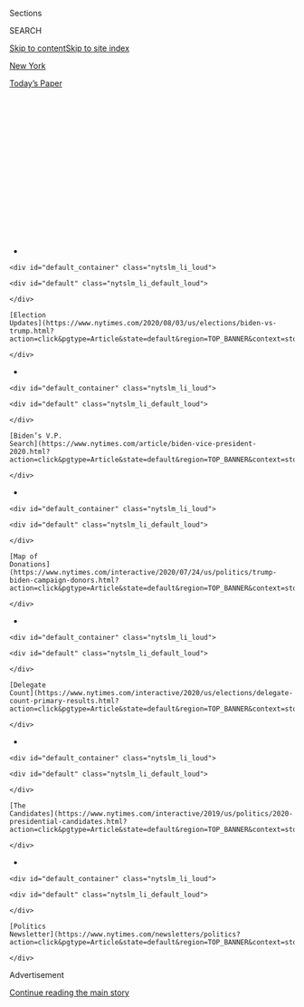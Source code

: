 <div id="app">

<div>

<div>

<div>

<div class="NYTAppHideMasthead css-1q2w90k e1suatyy0">

<div class="section css-ui9rw0 e1suatyy2">

<div class="css-eph4ug er09x8g0">

<div class="css-6n7j50">

</div>

<span class="css-1dv1kvn">Sections</span>

<div class="css-10488qs">

<span class="css-1dv1kvn">SEARCH</span>

</div>

[Skip to content](#site-content)[Skip to site index](#site-index)

</div>

<div id="masthead-section-label" class="css-1wr3we4 eaxe0e00">

[New
York](https://www.nytimes.com/section/nyregion)

</div>

<div class="css-10698na e1huz5gh0">

</div>

</div>

<div id="masthead-bar-one" class="section hasLinks css-15hmgas e1csuq9d3">

<div class="css-uqyvli e1csuq9d0">

</div>

<div class="css-1uqjmks e1csuq9d1">

</div>

<div class="css-9e9ivx">

[](https://myaccount.nytimes.com/auth/login?response_type=cookie&client_id=vi)

</div>

<div class="css-1bvtpon e1csuq9d2">

[Today’s
Paper](https://www.nytimes.com/section/todayspaper)

</div>

</div>

</div>

</div>

<div data-aria-hidden="false">

<div id="site-content" data-role="main">

<div>

<div class="css-1aor85t" style="opacity:0.000000001;z-index:-1;visibility:hidden">

<div class="css-1hqnpie">

<div class="css-epjblv">

<span class="css-17xtcya">[New
York](/section/nyregion)</span><span class="css-x15j1o">|</span><span class="css-fwqvlz">Trump
Raises New Objections to Subpoena Seeking His Tax
Returns</span>

</div>

<div class="css-k008qs">

<div class="css-1iwv8en">

<span class="css-18z7m18"></span>

<div>

</div>

</div>

<span class="css-1n6z4y">https://nyti.ms/30aCQMB</span>

<div class="css-1705lsu">

<div class="css-4xjgmj">

<div class="css-4skfbu" data-role="toolbar" data-aria-label="Social Media Share buttons, Save button, and Comments Panel with current comment count" data-testid="share-tools">

  - 
  - 
  - 
  - 
    
    <div class="css-6n7j50">
    
    </div>

  - 
  - 

</div>

</div>

</div>

</div>

</div>

</div>

<div id="NYT_TOP_BANNER_REGION" class="css-13pd83m">

<div>

<div id="styln-elections-notifications-menu" class="section interactive-content interactive-size-medium css-1edisqu">

<div class="css-17ih8de interactive-body">

<div class="nytslm_innerContainer" data-aria-live="polite">

<div class="nytslm_title">

</div>

  - 
    
    <div id="default_container" class="nytslm_li_loud">
    
    <div id="default" class="nytslm_li_default_loud">
    
    </div>
    
    [Election
    Updates](https://www.nytimes.com/2020/08/03/us/elections/biden-vs-trump.html?action=click&pgtype=Article&state=default&region=TOP_BANNER&context=storylines_menu)
    
    </div>

  - 
    
    <div id="default_container" class="nytslm_li_loud">
    
    <div id="default" class="nytslm_li_default_loud">
    
    </div>
    
    [Biden’s V.P.
    Search](https://www.nytimes.com/article/biden-vice-president-2020.html?action=click&pgtype=Article&state=default&region=TOP_BANNER&context=storylines_menu)
    
    </div>

  - 
    
    <div id="default_container" class="nytslm_li_loud">
    
    <div id="default" class="nytslm_li_default_loud">
    
    </div>
    
    [Map of
    Donations](https://www.nytimes.com/interactive/2020/07/24/us/politics/trump-biden-campaign-donors.html?action=click&pgtype=Article&state=default&region=TOP_BANNER&context=storylines_menu)
    
    </div>

  - 
    
    <div id="default_container" class="nytslm_li_loud">
    
    <div id="default" class="nytslm_li_default_loud">
    
    </div>
    
    [Delegate
    Count](https://www.nytimes.com/interactive/2020/us/elections/delegate-count-primary-results.html?action=click&pgtype=Article&state=default&region=TOP_BANNER&context=storylines_menu)
    
    </div>

  - 
    
    <div id="default_container" class="nytslm_li_loud">
    
    <div id="default" class="nytslm_li_default_loud">
    
    </div>
    
    [The
    Candidates](https://www.nytimes.com/interactive/2019/us/politics/2020-presidential-candidates.html?action=click&pgtype=Article&state=default&region=TOP_BANNER&context=storylines_menu)
    
    </div>

  - 
    
    <div id="default_container" class="nytslm_li_loud">
    
    <div id="default" class="nytslm_li_default_loud">
    
    </div>
    
    [Politics
    Newsletter](https://www.nytimes.com/newsletters/politics?action=click&pgtype=Article&state=default&region=TOP_BANNER&context=storylines_menu)
    
    </div>

</div>

</div>

</div>

</div>

</div>

<div id="top-wrapper" class="css-1sy8kpn">

<div id="top-slug" class="css-l9onyx">

Advertisement

</div>

[Continue reading the main
story](#after-top)

<div class="ad top-wrapper" style="text-align:center;height:100%;display:block;min-height:250px">

<div id="top" class="place-ad" data-position="top" data-size-key="top">

</div>

</div>

<div id="after-top">

</div>

</div>

<div>

<div id="sponsor-wrapper" class="css-1hyfx7x">

<div id="sponsor-slug" class="css-19vbshk">

Supported by

</div>

[Continue reading the main
story](#after-sponsor)

<div id="sponsor" class="ad sponsor-wrapper" style="text-align:center;height:100%;display:block">

</div>

<div id="after-sponsor">

</div>

</div>

<div class="css-186x18t">

</div>

<div class="css-1vkm6nb ehdk2mb0">

# Trump Raises New Objections to Subpoena Seeking His Tax Returns

</div>

The effort came less than a week after the U.S. Supreme Court cleared
the way for the Manhattan district attorney to demand the records.

<div class="css-79elbk" data-testid="photoviewer-wrapper">

<div class="css-z3e15g" data-testid="photoviewer-wrapper-hidden">

</div>

<div class="css-1a48zt4 ehw59r15" data-testid="photoviewer-children">

![<span class="css-16f3y1r e13ogyst0" data-aria-hidden="true">President
Trump and the Manhattan district attorney, Cyrus R. Vance Jr., have been
locked in a battle over the tax records for almost a
year.</span><span class="css-cnj6d5 e1z0qqy90" itemprop="copyrightHolder"><span class="css-1ly73wi e1tej78p0">Credit...</span><span><span>Doug
Mills/The New York
Times</span></span></span>](https://static01.nyt.com/images/2020/07/15/nyregion/15nytrumptaxes/merlin_174568020_0a54d429-1d60-4696-8323-87db353d2b9f-articleLarge.jpg?quality=75&auto=webp&disable=upscale)

</div>

</div>

<div class="css-18e8msd">

<div class="css-pdw9fk epjyd6m0">

<div class="css-1txwxcy ey68jwv0" data-aria-hidden="true">

[![William K.
Rashbaum](https://static01.nyt.com/images/2018/06/13/multimedia/author-william-k-rashbaum/author-william-k-rashbaum-thumbLarge.jpg
"William K. Rashbaum")](https://www.nytimes.com/by/william-k-rashbaum)[![Benjamin
Weiser](https://static01.nyt.com/images/2018/07/16/multimedia/author-benjamin-weiser/author-benjamin-weiser-thumbLarge.png
"Benjamin Weiser")](https://www.nytimes.com/by/benjamin-weiser)

</div>

<div class="css-1baulvz">

By [<span class="css-1baulvz" itemprop="name">William K.
Rashbaum</span>](https://www.nytimes.com/by/william-k-rashbaum) and
[<span class="css-1baulvz last-byline" itemprop="name">Benjamin
Weiser</span>](https://www.nytimes.com/by/benjamin-weiser)

</div>

</div>

  - 
    
    <div class="css-ld3wwf e16638kd2">
    
    July 15,
    2020
    
    </div>

  - 
    
    <div class="css-4xjgmj">
    
    <div class="css-d8bdto" data-role="toolbar" data-aria-label="Social Media Share buttons, Save button, and Comments Panel with current comment count" data-testid="share-tools">
    
      - 
      - 
      - 
      - 
        
        <div class="css-6n7j50">
        
        </div>
    
      - 
      - 
    
    </div>
    
    </div>

</div>

</div>

<div class="section meteredContent css-1r7ky0e" name="articleBody" itemprop="articleBody">

<div class="css-1fanzo5 StoryBodyCompanionColumn">

<div class="css-53u6y8">

Days after the U.S. Supreme Court [delivered a defeat to President
Trump](https://www.nytimes.com/2020/07/09/us/trump-taxes-supreme-court.html),
clearing the way for the Manhattan district attorney to seek his tax
returns, his lawyers on Wednesday renewed their efforts to block or at
least narrow access to the records.

Mr. Trump’s lawyers wrote to the federal judge in Manhattan who
originally presided over the case, saying they planned to argue that the
district attorney’s subpoena seeking eight years of his corporate and
personal tax returns was too broad and politically motivated.

The filing came less than a week after the Supreme Court struck down Mr.
Trump’s previous argument — that the subpoena was invalid because a
sitting president could not be criminally investigated.

In the new filing, Mr. Trump’s lawyers noted that the high court’s
decision allowed him to raise other objections: that the subpoena was
“motivated by a desire to harass or is conducted in bad faith,” and
that it would impede his constitutional duties.

</div>

</div>

<div class="css-1fanzo5 StoryBodyCompanionColumn">

<div class="css-53u6y8">

The president and the district attorney, Cyrus R. Vance Jr., a Democrat,
have been locked in a battle over the records for almost a year.

The [district attorney issued the subpoena to the president’s accounting
firm last
August](https://www.nytimes.com/2019/09/16/nyregion/trump-tax-returns-cy-vance.html),
seeking records dating to 2011 as part of an investigation into
hush-money payments made to an adult film actress who said she had an
affair with Mr. Trump. The president has denied the affair.

Mr. Trump fought the request for his financial records, [arguing that
presidents were immune from state criminal
investigations.](https://www.nytimes.com/2019/09/19/nyregion/trump-tax-returns-lawsuit.html)

<div id="NYT_MAIN_CONTENT_1_REGION" class="css-9tf9ac">

<div>

<div id="styln-nfldraft-updates-block" class="section interactive-content interactive-size-medium css-1ftcdic">

<div class="css-17ih8de interactive-body">

<div id="styln-briefing-block" data-asset-id="">

<div class="briefing-block-header-section">

# [Latest Updates: 2020 Election](https://www.nytimes.com/2020/08/03/us/elections/biden-vs-trump.html?action=click&pgtype=Article&state=default&region=MAIN_CONTENT_1&context=storylines_live_updates)

<div class="briefing-block-ts">

Updated 2020-08-04T01:23:51.312Z

</div>

</div>

  - [Trump assails mail-in voting anew, citing delays in declaring a
    winner in a New York congressional
    primary.](https://www.nytimes.com/2020/08/03/us/elections/biden-vs-trump.html?action=click&pgtype=Article&state=default&region=MAIN_CONTENT_1&context=storylines_live_updates#link-6494b448)
  - [Obama issues his first slate of 2020
    endorsements.](https://www.nytimes.com/2020/08/03/us/elections/biden-vs-trump.html?action=click&pgtype=Article&state=default&region=MAIN_CONTENT_1&context=storylines_live_updates#link-3de249e6)
  - [In a big shift, Trump is now encouraging mask-wearing in campaign
    emails.](https://www.nytimes.com/2020/08/03/us/elections/biden-vs-trump.html?action=click&pgtype=Article&state=default&region=MAIN_CONTENT_1&context=storylines_live_updates#link-54e34d20)

<div class="briefing-block-footer">

<div class="briefing-block-footer-meta">

[See more
updates](https://www.nytimes.com/2020/08/03/us/elections/biden-vs-trump.html?action=click&pgtype=Article&state=default&region=MAIN_CONTENT_1&context=storylines_live_updates)

</div>

</div>

</div>

</div>

</div>

</div>

</div>

On Thursday, [the Supreme Court rejected his position by a 7-to-2
vote](https://www.nytimes.com/2020/07/09/us/trump-taxes-supreme-court.html),
but it left open the possibility that he could raise new arguments
against Mr. Vance’s subpoena in the lower court.

No matter who ultimately wins the battle, it is unlikely that Mr.
Trump’s financial records will become public any time soon. If they
are turned over to prosecutors, they will remain shielded under grand
jury secrecy and may emerge only if charges are brought and they are
introduced as evidence at a trial.

</div>

</div>

<div class="css-1fanzo5 StoryBodyCompanionColumn">

<div class="css-53u6y8">

The flurry of legal activity over how quickly Mr. Vance would be able to
access some or all of the records — and to what extent Mr. Trump could
block them — came after the lower-court judge, Victor Marrero, [asked
both sides to inform
him](https://www.nytimes.com/2020/07/10/nyregion/donald-trump-taxes-cy-vance.html)
of whether further action was needed in light of the Supreme Court’s
landmark decision.

In a response on Wednesday, Mr. Trump’s lawyers said they planned to
argue that the subpoena should be blocked, while Mr. Vance’s office told
the judge that the issues had largely been decided. The two sides wrote
to the judge in a joint letter outlining their positions.

Judge Marrero is set to hold a hearing on Thursday to discuss a schedule
for further arguments. He is not expected to immediately rule on the
merits of either side’s position on the subpoena itself.

Last October, [Judge Marrero, in a 75-page opinion, rejected Mr. Trump’s
initial
argument](https://www.nytimes.com/2019/10/07/nyregion/trump-taxes-lawsuit-vance.html)
that he was immune from all investigation, calling it “repugnant to the
nation’s governmental structure and constitutional values.”

After a [federal appeals court panel unanimously upheld the judge’s
decision](https://www.nytimes.com/2019/11/04/nyregion/trump-taxes-vance-appeal.html),
the president sought review in the Supreme Court.

After the Supreme Court decision was announced last week, Mr. Vance, in
a statement, called the ruling “a tremendous victory for our nation’s
system of justice.” He said his office’s investigation, which had been
delayed for almost a year by the president’s legal challenge, would
resume.

The president’s lawyers did not offer much detail about the grounds for
their new objections in the filing on Wednesday, but said they were
likely to pursue several arguments about the subpoena’s scope and
purpose.

</div>

</div>

<div class="css-1fanzo5 StoryBodyCompanionColumn">

<div class="css-53u6y8">

Mr. Vance’s office made clear that it intended to push back against Mr.
Trump’s position. Citing Judge Marrero’s opinion last October, it argued
that he had found “no demonstrated bad faith” or harassment in the
decision to issue the grand jury subpoena.

Mr. Vance’s prosecutors also said Judge Marrero had rejected the
president’s claim that there was “any evidence of a ‘secondary motive’
that goes beyond good-faith enforcement of the criminal laws.”

The dispute emerged out of the case of Michael D. Cohen, the president’s
onetime lawyer, who paid the adult film actress Stormy Daniels $130,000
to buy her silence [during the 2016 presidential
campaign](https://www.nytimes.com/2019/08/01/nyregion/trump-cohen-stormy-daniels-vance.html).
He later [pleaded guilty to federal campaign finance
violations](https://www.nytimes.com/2018/11/29/nyregion/michael-cohen-trump-russia-mueller.html)
for his role in that deal and another hush-money payment.

Mr. Cohen, [who is serving a three-year sentence at a federal prison in
Otisville,
N.Y.](https://www.nytimes.com/2018/12/12/nyregion/michael-cohen-sentence-trump.html),
implicated the president, saying in court that he had acted on Mr.
Trump’s orders.

[After federal prosecutors concluded their investigation last
year](https://www.nytimes.com/2019/07/17/nyregion/michael-cohen-trump-investigation.html),
Mr. Vance’s office began examining whether New York State laws had been
broken when Mr. Trump and his company, the Trump Organization,
reimbursed Mr. Cohen. The subpoena was issued as part of that inquiry.

On Wednesday, Mr. Vance’s office asked the judge to order Mr. Trump to
file any additional arguments quickly in light of the risk of losing
evidence “as a result of fading memories or lost documents,” or the
possibility that statutes of limitations would expire.

“If the president has anything left to say,” Mr. Vance’s office wrote,
“the ball is now in his
court.”

</div>

</div>

<div>

</div>

</div>

<div>

</div>

<div>

</div>

<div id="NYT_BELOW_MAIN_CONTENT_REGION">

<div>

<div id="STLYN_guide_v1_STYLN_guide_a" class="section css-l08pwh interactive-content interactive-size-medium">

<div class="css-17ih8de interactive-body">

<div class="g-story g-freebird g-max-limit" data-preview-slug="styln-scroll-guide">

</div>

<div id="g-electionguide-id" class="g-electionguide">

<div class="g-electionguide-container">

<div class="g-electionguide-wrapper">

<div class="g-electionguide-logo">

</div>

# Our 2020 Election Guide

Updated Aug. 3, 2020

  - 
    
    -----
    
    ## The Latest
    
      - President Trump again assails mail-in voting, [claiming without
        evidence that the process is plagued by
        fraud](https://www.nytimes.com/2020/08/03/us/politics/trump-mail-in-voting.html?action=click&pgtype=Article&state=default&region=BELOW_MAIN_CONTENT&context=storylines_guide).

  - 
    
    -----
    
    ## Biden’s V.P. Search
    
      - [Here are 13
        women](https://www.nytimes.com/article/biden-vice-president-2020.html?action=click&pgtype=Article&state=default&region=BELOW_MAIN_CONTENT&context=storylines_guide)
        who have been under consideration to be Joe Biden’s running
        mate, and why each might be chosen — and might not be.

  - 
    
    -----
    
    ## Keep Up With Our Coverage
    
      - Get an
        [email](https://www.nytimes.com/newsletters/politics?action=click&pgtype=Article&state=default&region=BELOW_MAIN_CONTENT&context=storylines_guide)
        recapping the day’s news
    
    <!-- end list -->
    
      - Download our mobile app on
        [iOS](https://apps.apple.com/us/app/nytimes/id284862083?ls=1&mat_click_id=5c79ae7455014fd1bd66b5610c05b8f2-20191112-16948&referrer=mat_click_id%3D5c79ae7455014fd1bd66b5610c05b8f2-20191112-16948%26link_click_id%3D722930677036718082)
        and
        [Android](http://a.localytics.com/android?id=com.nytimes.android&referrer=utm_source%3Dother_nyt_mobile_web%26utm_medium%3DWeb%2520page%26utm_term%3DGeneral%2520Mobile%2520Page%26utm_campaign%3DNYT%2520Mobile%2520General%2520Page)
        and turn on Breaking News and Politics alerts

</div>

</div>

</div>

</div>

</div>

</div>

</div>

<div>

</div>

<div>

<div id="bottom-wrapper" class="css-1ede5it">

<div id="bottom-slug" class="css-l9onyx">

Advertisement

</div>

[Continue reading the main
story](#after-bottom)

<div id="bottom" class="ad bottom-wrapper" style="text-align:center;height:100%;display:block;min-height:90px">

</div>

<div id="after-bottom">

</div>

</div>

</div>

</div>

</div>

## Site Index

<div>

</div>

## Site Information Navigation

  - [© <span>2020</span> <span>The New York Times
    Company</span>](https://help.nytimes.com/hc/en-us/articles/115014792127-Copyright-notice)

<!-- end list -->

  - [NYTCo](https://www.nytco.com/)
  - [Contact
    Us](https://help.nytimes.com/hc/en-us/articles/115015385887-Contact-Us)
  - [Work with us](https://www.nytco.com/careers/)
  - [Advertise](https://nytmediakit.com/)
  - [T Brand Studio](http://www.tbrandstudio.com/)
  - [Your Ad
    Choices](https://www.nytimes.com/privacy/cookie-policy#how-do-i-manage-trackers)
  - [Privacy](https://www.nytimes.com/privacy)
  - [Terms of
    Service](https://help.nytimes.com/hc/en-us/articles/115014893428-Terms-of-service)
  - [Terms of
    Sale](https://help.nytimes.com/hc/en-us/articles/115014893968-Terms-of-sale)
  - [Site
    Map](https://spiderbites.nytimes.com)
  - [Help](https://help.nytimes.com/hc/en-us)
  - [Subscriptions](https://www.nytimes.com/subscription?campaignId=37WXW)

</div>

</div>

</div>

</div>
